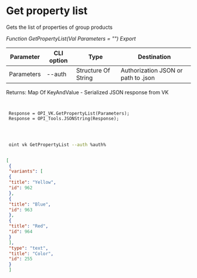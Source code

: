 ﻿---
sidebar_position: 1
---

# Get property list
 Gets the list of properties of group products


*Function GetPropertyList(Val Parameters = "") Export*

 | Parameter | CLI option | Type | Destination |
 |-|-|-|-|
 | Parameters | --auth | Structure Of String | Authorization JSON or path to .json |

 
 Returns: Map Of KeyAndValue - Serialized JSON response from VK 

```bsl title="Code example"
	
 
 Response = OPI_VK.GetPropertyList(Parameters);
 Response = OPI_Tools.JSONString(Response);
 
	
```

```sh title="CLI command example"
 
 oint vk GetPropertyList --auth %auth%


```


```json title="Result"

[
 {
 "variants": [
 {
 "title": "Yellow",
 "id": 962
 },
 {
 "title": "Blue",
 "id": 963
 },
 {
 "title": "Red",
 "id": 964
 }
 ],
 "type": "text",
 "title": "Color",
 "id": 255
 }
 ]

```
